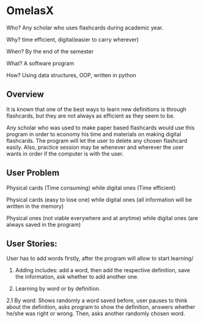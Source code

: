 

# OmelasX

Who? Any scholar who uses flashcards during academic year.

Why? time efficient, digital(easier to carry wherever)

When? By the end of the semester

What? A software program

How? Using data structures, OOP, written in python

## Overview
It is known that one of the best ways to learn new definitions is through flashcards, but they are not always as efficient as they seem to be. 

Any scholar who was used to make paper based flashcards would use this program in order to economy his time and materials on making digital flashcards. The program will let the user to delete any chosen flashcard easily. Also, practice session may be whenever and wherever the user wants in order if the computer is with the user.


## User Problem
Physical cards (Time consuming) while digital ones (Time efficient)

Physical cards (easy to lose one) while digital ones (all information will be written in the memory)

Physical ones (not viable everywhere and at anytime) while digital ones (are always saved in the program)

## User Stories:
User has to add words firstly, after the program will allow to start learning/

1. Adding includes: add a word, then add the respective definition, save the information, ask whether to add another one.

2. Learning by word or by definition.

2.1 By word: Shows randomly a word saved before, user pauses to think about the definition, asks program to show the definition, answers whether he/she was right or wrong. Then, asks another randomly chosen word.

